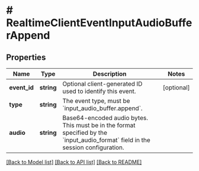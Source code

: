 # # RealtimeClientEventInputAudioBufferAppend

## Properties

Name | Type | Description | Notes
------------ | ------------- | ------------- | -------------
**event_id** | **string** | Optional client-generated ID used to identify this event. | [optional]
**type** | **string** | The event type, must be &#x60;input_audio_buffer.append&#x60;. |
**audio** | **string** | Base64-encoded audio bytes. This must be in the format specified by the  &#x60;input_audio_format&#x60; field in the session configuration. |

[[Back to Model list]](../../README.md#models) [[Back to API list]](../../README.md#endpoints) [[Back to README]](../../README.md)
